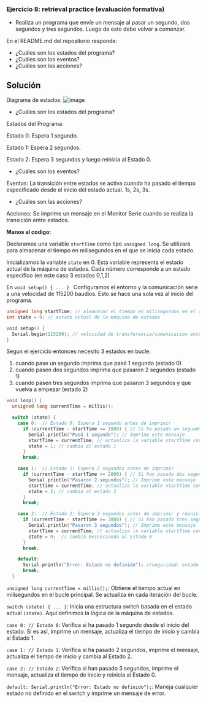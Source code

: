 ### **Ejercicio 8: retrieval practice (evaluación formativa)**

- Realiza un programa que envíe un mensaje al pasar un segundo, dos segundos y tres segundos. Luego de esto debe volver a comenzar.

En el README.md del repositorio responde:

- ¿Cuáles son los estados del programa?
- ¿Cuáles son los eventos?
- ¿Cuáles son las acciones?


## Solución

Diagrama de estados:
![image](https://github.com/DanielZafiro/Daniel_RaspPico_Project/assets/66543657/a606940b-03fc-4e3a-986c-fe9f21907b1e)

- ¿Cuáles son los estados del programa?

Estados del Programa:

Estado 0: Espera 1 segundo.

Estado 1: Espera 2 segundos.

Estado 2: Espera 3 segundos y luego reinicia al Estado 0.

- ¿Cuáles son los eventos?

Eventos: La transición entre estados se activa cuando ha pasado el tiempo especificado desde el inicio del estado actual. 1s, 2s, 3s.

- ¿Cuáles son las acciones?

Acciones: Se imprime un mensaje en el Monitor Serie cuando se realiza la transición entre estados.

**Manos al codigo:**

Declaramos una variable `startTime` como tipo `unsigned long`. Se utilizará para almacenar el tiempo en milisegundos en el que se inicia cada estado.

Inicializamos la variable `state` en 0. Esta variable representa el estado actual de la máquina de estados. Cada número corresponde a un estado específico (en este caso 3 estados 0,1,2)

En `void setup() { ... } ` Configuramos el entorno y  la comunicación serie a una velocidad de 115200 baudios. Esto se hace una sola vez al inicio del programa.

```cpp
unsigned long startTime; // almacenar el tiempo en milisegundos en el que se inicia cada estado
int state = 0; // estado actual de la máquina de estados

void setup() {
  Serial.begin(115200); // velocidad de transferencia/comunicacion entre RaspPico y dispositivo conectado
}
```

Segun el ejercicio entonces necesito 3 estados en bucle:
1. cuando pase un segundo imprima que pasó 1 segundo (estado 0)
2. cuando pasen dos segundos imprima que pasaron 2 segundos (estado 1)
3. cuando pasen tres segundos imprima que pasaron 3 segundos y que vuelva a empezar (estado 2)

```cpp
void loop() {
  unsigned long currentTime = millis();

  switch (state) {
    case 0:  // Estado 0: Espera 1 segundo antes de imprimir
      if (currentTime - startTime >= 1000) { // Si ha pasado un segundo entonces..
        Serial.println("Pasó 1 segundo"); // Imprime este mensaje
        startTime = currentTime; // actualiza la variable startTime con el valor actual de currentTime.
        state = 1; // cambia al estado 1
      }
      break;

    case 1:  // Estado 1: Espera 2 segundos antes de imprimir
      if (currentTime - startTime >= 2000) { // Si han pasado dos segundos entonces..
        Serial.println("Pasaron 2 segundos"); // Imprime este mensaje
        startTime = currentTime; // actualiza la variable startTime con el valor actual de currentTime.
        state = 2; // cambia al estado 2
      }
      break;

    case 2:  // Estado 2: Espera 3 segundos antes de imprimir y reinicia a estado 0
      if (currentTime - startTime >= 3000) { // Si han pasado tres segundos entonces..
        Serial.println("Pasaron 3 segundos"); // Imprime este mensaje
        startTime = currentTime; // actualiza la variable startTime con el valor actual de currentTime.
        state = 0;  // cambia Reiniciando al Estado 0
      }
      break;

    default:
      Serial.println("Error: Estado no definido"); //seguridad: estado no definido en el switch imprime un mensaje de error.
      break;
  }
```
`unsigned long currentTime = millis();`: Obtiene el tiempo actual en milisegundos en el bucle principal. Se actualiza en cada iteración del bucle.

`switch (state) { ... }`: Inicia una estructura switch basada en el estado actual `(state)`. Aquí definimos la lógica de la máquina de estados.

`case 0: // Estado 0`: Verifica si ha pasado 1 segundo desde el inicio del estado. Si es así, imprime un mensaje, actualiza el tiempo de inicio y cambia al Estado 1.

`case 1: // Estado 1`: Verifica si ha pasado 2 segundos, imprime el mensaje, actualiza el tiempo de inicio y cambia al Estado 2.

`case 2: // Estado 2`: Verifica si han pasado 3 segundos, imprime el mensaje, actualiza el tiempo de inicio y reinicia al Estado 0.

`default: Serial.println("Error: Estado no definido");`: Maneja cualquier estado no definido en el switch y imprime un mensaje de error.

